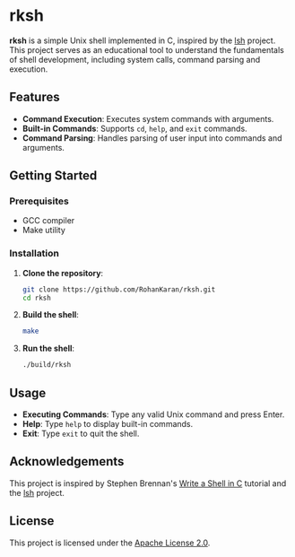 # rksh

**rksh** is a simple Unix shell implemented in C, inspired by the [lsh](https://github.com/brenns10/lsh) project. This project serves as an educational tool to understand the fundamentals of shell development, including system calls, command parsing and execution.

## Features

- **Command Execution**: Executes system commands with arguments.
- **Built-in Commands**: Supports `cd`, `help`, and `exit` commands.
- **Command Parsing**: Handles parsing of user input into commands and arguments.

## Getting Started

### Prerequisites

- GCC compiler
- Make utility

### Installation

1. **Clone the repository**:

   ```bash
   git clone https://github.com/RohanKaran/rksh.git
   cd rksh
   ```

2. **Build the shell**:

   ```bash
   make
   ```

3. **Run the shell**:

   ```bash
   ./build/rksh
   ```

## Usage

- **Executing Commands**: Type any valid Unix command and press Enter.
- **Help**: Type `help` to display built-in commands.
- **Exit**: Type `exit` to quit the shell.

## Acknowledgements

This project is inspired by Stephen Brennan's [Write a Shell in C](https://brennan.io/2015/01/16/write-a-shell-in-c/) tutorial and the [lsh](https://github.com/brenns10/lsh) project.

## License

This project is licensed under the [Apache License 2.0](https://github.com/RohanKaran/rksh/blob/main/LICENSE).